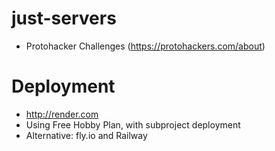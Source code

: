 # just-servers
- Protohacker Challenges (https://protohackers.com/about)

# Deployment
- http://render.com
- Using Free Hobby Plan, with subproject deployment
- Alternative: fly.io and Railway
